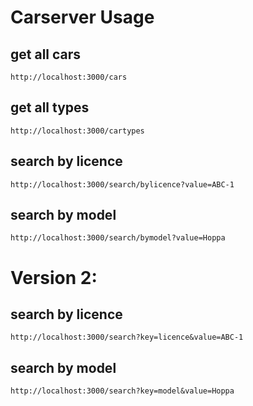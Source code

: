 # Carserver Usage

## get all cars
```
http://localhost:3000/cars
```

## get all types
```
http://localhost:3000/cartypes
```

## search by licence
```
http://localhost:3000/search/bylicence?value=ABC-1
```

## search by model
```
http://localhost:3000/search/bymodel?value=Hoppa
```

# Version 2:

## search by licence
```
http://localhost:3000/search?key=licence&value=ABC-1
```

## search by model
```
http://localhost:3000/search?key=model&value=Hoppa
```
